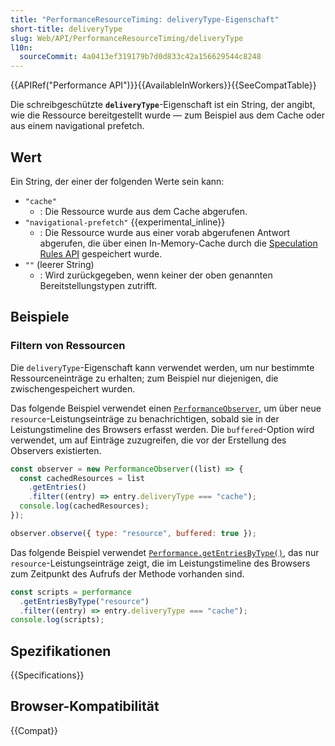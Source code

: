 ```yaml
---
title: "PerformanceResourceTiming: deliveryType-Eigenschaft"
short-title: deliveryType
slug: Web/API/PerformanceResourceTiming/deliveryType
l10n:
  sourceCommit: 4a0413ef319179b7d0d833c42a156629544c8248
---
```


{{APIRef("Performance API")}}{{AvailableInWorkers}}{{SeeCompatTable}}

Die schreibgeschützte **`deliveryType`**-Eigenschaft ist ein String, der angibt, wie die Ressource bereitgestellt wurde — zum Beispiel aus dem Cache oder aus einem navigational prefetch.

## Wert

Ein String, der einer der folgenden Werte sein kann:

- `"cache"`
  - : Die Ressource wurde aus dem Cache abgerufen.
- `"navigational-prefetch"` {{experimental_inline}}
  - : Die Ressource wurde aus einer vorab abgerufenen Antwort abgerufen, die über einen In-Memory-Cache durch die [Speculation Rules API](/de/docs/Web/API/Speculation_Rules_API) gespeichert wurde.
- `""` (leerer String)
  - : Wird zurückgegeben, wenn keiner der oben genannten Bereitstellungstypen zutrifft.

## Beispiele

### Filtern von Ressourcen

Die `deliveryType`-Eigenschaft kann verwendet werden, um nur bestimmte Ressourceneinträge zu erhalten; zum Beispiel nur diejenigen, die zwischengespeichert wurden.

Das folgende Beispiel verwendet einen [`PerformanceObserver`](/de/docs/Web/API/PerformanceObserver), um über neue `resource`-Leistungseinträge zu benachrichtigen, sobald sie in der Leistungstimeline des Browsers erfasst werden. Die `buffered`-Option wird verwendet, um auf Einträge zuzugreifen, die vor der Erstellung des Observers existierten.

```js
const observer = new PerformanceObserver((list) => {
  const cachedResources = list
    .getEntries()
    .filter((entry) => entry.deliveryType === "cache");
  console.log(cachedResources);
});

observer.observe({ type: "resource", buffered: true });
```

Das folgende Beispiel verwendet [`Performance.getEntriesByType()`](/de/docs/Web/API/Performance/getEntriesByType), das nur `resource`-Leistungseinträge zeigt, die im Leistungstimeline des Browsers zum Zeitpunkt des Aufrufs der Methode vorhanden sind.

```js
const scripts = performance
  .getEntriesByType("resource")
  .filter((entry) => entry.deliveryType === "cache");
console.log(scripts);
```

## Spezifikationen

{{Specifications}}

## Browser-Kompatibilität

{{Compat}}
